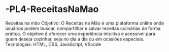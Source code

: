 # -PL4-ReceitasNaMao
Receitas na mão 
Objetivo: O Receitas na Mão é uma plataforma online onde usuários podem buscar, compartilhar e salvar receitas culinárias de forma prática. O objetivo é oferecer uma experiência intuitiva e acessível para quem deseja cozinhar, seja no dia a dia ou em ocasiões especiais.
Tecnologias:  HTML, CSS, JavaScript, VScode
